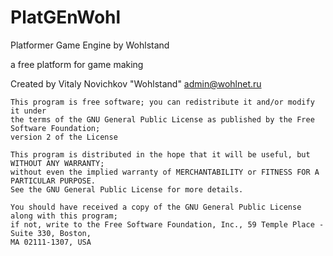 PlatGEnWohl
===========

Platformer Game Engine by Wohlstand

a free platform for game making

Created by Vitaly Novichkov "Wohlstand" <admin@wohlnet.ru>

    This program is free software; you can redistribute it and/or modify it under
    the terms of the GNU General Public License as published by the Free Software Foundation;
    version 2 of the License
    
    This program is distributed in the hope that it will be useful, but WITHOUT ANY WARRANTY;
    without even the implied warranty of MERCHANTABILITY or FITNESS FOR A PARTICULAR PURPOSE.
    See the GNU General Public License for more details.
    
    You should have received a copy of the GNU General Public License along with this program;
    if not, write to the Free Software Foundation, Inc., 59 Temple Place - Suite 330, Boston,
    MA 02111-1307, USA
